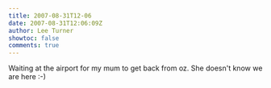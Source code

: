 ```yaml
---
title: 2007-08-31T12-06
date: 2007-08-31T12:06:09Z
author: Lee Turner
showtoc: false
comments: true
---
```


Waiting at the airport for my mum to get back from oz. She doesn't know we are here :-)

